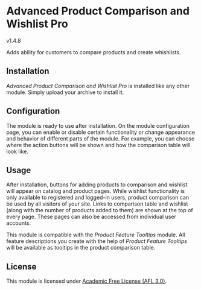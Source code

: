 # Advanced Product Comparison and Wishlist Pro

v1.4.8

Adds ability for customers to compare products and create whishlists.

## Installation

_Advanced Product Comparison and Wishlist Pro_ is installed like any other module. Simply upload your archive to install it.

## Configuration

The module is ready to use after installation. On the module configuration page, you can enable or disable certain functionality or change appearance and behavior of different parts of the module. For example, you can choose where the action buttons will be shown and how the comparison table will look like.

## Usage

After installation, buttons for adding products to comparison and wishlist will appear on catalog and product pages. While wishlist functionality is only available to registered and logged-in users, product comparison can be used by all visitors of your site. Links to comparison table and wishlist (along with the number of products added to them) are shown at the top of every page. These pages can also be accessed from individual user accounts.

This module is compatible with the _Product Feature Tooltips_ module. All feature descriptions you create with the help of _Product Feature Tooltips_ will be available as tooltips in the product comparison table.

## License

This module is licensed under [Academic Free License (AFL 3.0)](https://opensource.org/licenses/afl-3.0.php).
